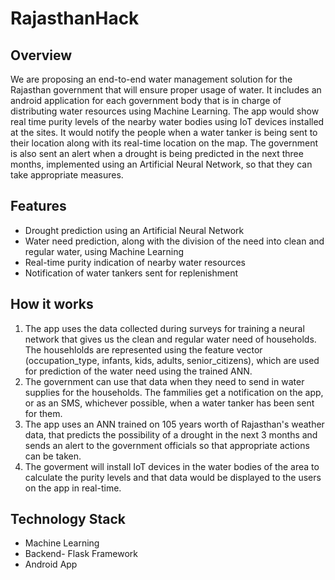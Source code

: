 # RajasthanHack


## Overview
We are proposing an end-to-end water management solution for the Rajasthan government that will ensure proper usage of water.
It includes an android application for each government body that is in charge of distributing water resources using Machine Learning.
The app would show real time purity levels of the nearby water bodies using IoT devices installed at the sites.
It would notify the people when a water tanker is being sent to their location along with its real-time location on the map.
The government is also sent an alert when a drought is being predicted in the next three months, implemented using an Artificial Neural Network, so that they can take appropriate measures.


## Features
- Drought prediction using an Artificial Neural Network
- Water need prediction, along with the division of the need into clean and regular water, using Machine Learning
- Real-time purity indication of nearby water resources
- Notification of water tankers sent for replenishment 


## How it works

1. The app uses the data collected during surveys for training a neural network that gives us the clean and regular water need of households. The househlolds are represented using the feature vector (occupation_type, infants, kids, adults, senior_citizens), which are used for prediction of the water need using the trained ANN.
2. The government can use that data when they need to send in water supplies for the households. The fammilies get a notification on the app, or as an SMS, whichever possible, when a water tanker has been sent for them.
3. The app uses an ANN trained on 105 years worth of Rajasthan's weather data, that predicts the possibility of a drought in the next 3 months and sends an alert to the government officials so that appropriate actions can be taken.
4. The goverment will install IoT devices in the water bodies of the area to calculate the purity levels and that data would be displayed to the users on the app in real-time.

## Technology Stack

- Machine Learning
- Backend- Flask Framework
- Android App
